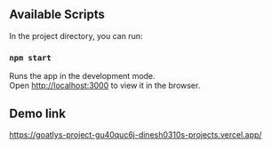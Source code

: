 ## Available Scripts

In the project directory, you can run:

### `npm start`

Runs the app in the development mode.\
Open [http://localhost:3000](http://localhost:3000) to view it in the browser.

## Demo link

https://goatlys-project-gu40quc6j-dinesh0310s-projects.vercel.app/